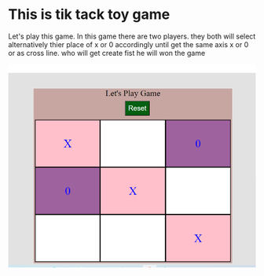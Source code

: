 <h1>This is tik tack toy game</h1>
<p>Let's play this game. In this game there are two players. they both will select alternatively  thier place of x or 0 accordingly until get the same axis x or 0 or as cross line. who will get create fist he will won the game</p> 

<img src="tik-toy.png">